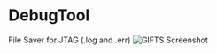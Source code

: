 # DebugTool
File Saver for JTAG (.log and .err)
![GIFTS Screenshot](https://cloud.githubusercontent.com/assets/10960236/6703891/47fac7e8-cd4a-11e4-9e06-74fcd70fae1d.png)
